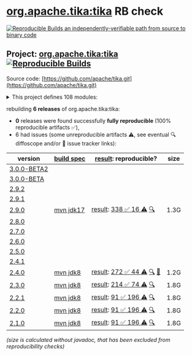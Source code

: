 [org.apache.tika:tika](https://central.sonatype.com/artifact/org.apache.tika/tika/versions) RB check
=======

[![Reproducible Builds](https://reproducible-builds.org/images/logos/rb.svg) an independently-verifiable path from source to binary code](https://reproducible-builds.org/)

## Project: [org.apache.tika:tika](https://central.sonatype.com/artifact/org.apache.tika/tika/versions) [![Reproducible Builds](https://img.shields.io/endpoint?url=https://raw.githubusercontent.com/jvm-repo-rebuild/reproducible-central/master/content/org/apache/tika/badge.json)](https://github.com/jvm-repo-rebuild/reproducible-central/blob/master/content/org/apache/tika/README.md)

Source code: [https://github.com/apache/tika.git](https://github.com/apache/tika.git)

<details><summary>This project defines 108 modules:</summary>

* [org.apache.tika:tika](https://central.sonatype.com/artifact/org.apache.tika/tika/2.9.0)
* [org.apache.tika:tika-age-recogniser](https://central.sonatype.com/artifact/org.apache.tika/tika-age-recogniser/2.9.0)
* [org.apache.tika:tika-app](https://central.sonatype.com/artifact/org.apache.tika/tika-app/2.9.0)
* [org.apache.tika:tika-async-cli](https://central.sonatype.com/artifact/org.apache.tika/tika-async-cli/2.9.0)
* [org.apache.tika:tika-batch](https://central.sonatype.com/artifact/org.apache.tika/tika-batch/2.9.0)
* [org.apache.tika:tika-bom](https://central.sonatype.com/artifact/org.apache.tika/tika-bom/2.9.0)
* [org.apache.tika:tika-bundle-standard](https://central.sonatype.com/artifact/org.apache.tika/tika-bundle-standard/2.9.0)
* [org.apache.tika:tika-bundles](https://central.sonatype.com/artifact/org.apache.tika/tika-bundles/2.9.0)
* [org.apache.tika:tika-core](https://central.sonatype.com/artifact/org.apache.tika/tika-core/2.9.0)
* [org.apache.tika:tika-detector-siegfried](https://central.sonatype.com/artifact/org.apache.tika/tika-detector-siegfried/2.9.0)
* [org.apache.tika:tika-detectors](https://central.sonatype.com/artifact/org.apache.tika/tika-detectors/2.9.0)
* [org.apache.tika:tika-dl](https://central.sonatype.com/artifact/org.apache.tika/tika-dl/2.9.0)
* [org.apache.tika:tika-emitter-az-blob](https://central.sonatype.com/artifact/org.apache.tika/tika-emitter-az-blob/2.9.0)
* [org.apache.tika:tika-emitter-fs](https://central.sonatype.com/artifact/org.apache.tika/tika-emitter-fs/2.9.0)
* [org.apache.tika:tika-emitter-gcs](https://central.sonatype.com/artifact/org.apache.tika/tika-emitter-gcs/2.9.0)
* [org.apache.tika:tika-emitter-jdbc](https://central.sonatype.com/artifact/org.apache.tika/tika-emitter-jdbc/2.9.0)
* [org.apache.tika:tika-emitter-kafka](https://central.sonatype.com/artifact/org.apache.tika/tika-emitter-kafka/2.9.0)
* [org.apache.tika:tika-emitter-opensearch](https://central.sonatype.com/artifact/org.apache.tika/tika-emitter-opensearch/2.9.0)
* [org.apache.tika:tika-emitter-s3](https://central.sonatype.com/artifact/org.apache.tika/tika-emitter-s3/2.9.0)
* [org.apache.tika:tika-emitter-solr](https://central.sonatype.com/artifact/org.apache.tika/tika-emitter-solr/2.9.0)
* [org.apache.tika:tika-emitters](https://central.sonatype.com/artifact/org.apache.tika/tika-emitters/2.9.0)
* [org.apache.tika:tika-eval](https://central.sonatype.com/artifact/org.apache.tika/tika-eval/2.9.0)
* [org.apache.tika:tika-eval-app](https://central.sonatype.com/artifact/org.apache.tika/tika-eval-app/2.9.0)
* [org.apache.tika:tika-eval-core](https://central.sonatype.com/artifact/org.apache.tika/tika-eval-core/2.9.0)
* [org.apache.tika:tika-example](https://central.sonatype.com/artifact/org.apache.tika/tika-example/2.9.0)
* [org.apache.tika:tika-fetcher-az-blob](https://central.sonatype.com/artifact/org.apache.tika/tika-fetcher-az-blob/2.9.0)
* [org.apache.tika:tika-fetcher-gcs](https://central.sonatype.com/artifact/org.apache.tika/tika-fetcher-gcs/2.9.0)
* [org.apache.tika:tika-fetcher-http](https://central.sonatype.com/artifact/org.apache.tika/tika-fetcher-http/2.9.0)
* [org.apache.tika:tika-fetcher-s3](https://central.sonatype.com/artifact/org.apache.tika/tika-fetcher-s3/2.9.0)
* [org.apache.tika:tika-fetchers](https://central.sonatype.com/artifact/org.apache.tika/tika-fetchers/2.9.0)
* [org.apache.tika:tika-fuzzing](https://central.sonatype.com/artifact/org.apache.tika/tika-fuzzing/2.9.0)
* [org.apache.tika:tika-httpclient-commons](https://central.sonatype.com/artifact/org.apache.tika/tika-httpclient-commons/2.9.0)
* [org.apache.tika:tika-integration-tests](https://central.sonatype.com/artifact/org.apache.tika/tika-integration-tests/2.9.0)
* [org.apache.tika:tika-java7](https://central.sonatype.com/artifact/org.apache.tika/tika-java7/2.9.0)
* [org.apache.tika:tika-langdetect](https://central.sonatype.com/artifact/org.apache.tika/tika-langdetect/2.9.0)
* [org.apache.tika:tika-langdetect-lingo24](https://central.sonatype.com/artifact/org.apache.tika/tika-langdetect-lingo24/2.9.0)
* [org.apache.tika:tika-langdetect-mitll-text](https://central.sonatype.com/artifact/org.apache.tika/tika-langdetect-mitll-text/2.9.0)
* [org.apache.tika:tika-langdetect-opennlp](https://central.sonatype.com/artifact/org.apache.tika/tika-langdetect-opennlp/2.9.0)
* [org.apache.tika:tika-langdetect-optimaize](https://central.sonatype.com/artifact/org.apache.tika/tika-langdetect-optimaize/2.9.0)
* [org.apache.tika:tika-langdetect-test-commons](https://central.sonatype.com/artifact/org.apache.tika/tika-langdetect-test-commons/2.9.0)
* [org.apache.tika:tika-langdetect-tika](https://central.sonatype.com/artifact/org.apache.tika/tika-langdetect-tika/2.9.0)
* [org.apache.tika:tika-parent](https://central.sonatype.com/artifact/org.apache.tika/tika-parent/2.9.0)
* [org.apache.tika:tika-parser-advancedmedia-module](https://central.sonatype.com/artifact/org.apache.tika/tika-parser-advancedmedia-module/2.9.0)
* [org.apache.tika:tika-parser-advancedmedia-package](https://central.sonatype.com/artifact/org.apache.tika/tika-parser-advancedmedia-package/2.9.0)
* [org.apache.tika:tika-parser-apple-module](https://central.sonatype.com/artifact/org.apache.tika/tika-parser-apple-module/2.9.0)
* [org.apache.tika:tika-parser-audiovideo-module](https://central.sonatype.com/artifact/org.apache.tika/tika-parser-audiovideo-module/2.9.0)
* [org.apache.tika:tika-parser-cad-module](https://central.sonatype.com/artifact/org.apache.tika/tika-parser-cad-module/2.9.0)
* [org.apache.tika:tika-parser-code-module](https://central.sonatype.com/artifact/org.apache.tika/tika-parser-code-module/2.9.0)
* [org.apache.tika:tika-parser-crypto-module](https://central.sonatype.com/artifact/org.apache.tika/tika-parser-crypto-module/2.9.0)
* [org.apache.tika:tika-parser-digest-commons](https://central.sonatype.com/artifact/org.apache.tika/tika-parser-digest-commons/2.9.0)
* [org.apache.tika:tika-parser-font-module](https://central.sonatype.com/artifact/org.apache.tika/tika-parser-font-module/2.9.0)
* [org.apache.tika:tika-parser-html-commons](https://central.sonatype.com/artifact/org.apache.tika/tika-parser-html-commons/2.9.0)
* [org.apache.tika:tika-parser-html-module](https://central.sonatype.com/artifact/org.apache.tika/tika-parser-html-module/2.9.0)
* [org.apache.tika:tika-parser-image-module](https://central.sonatype.com/artifact/org.apache.tika/tika-parser-image-module/2.9.0)
* [org.apache.tika:tika-parser-jdbc-commons](https://central.sonatype.com/artifact/org.apache.tika/tika-parser-jdbc-commons/2.9.0)
* [org.apache.tika:tika-parser-mail-commons](https://central.sonatype.com/artifact/org.apache.tika/tika-parser-mail-commons/2.9.0)
* [org.apache.tika:tika-parser-mail-module](https://central.sonatype.com/artifact/org.apache.tika/tika-parser-mail-module/2.9.0)
* [org.apache.tika:tika-parser-microsoft-module](https://central.sonatype.com/artifact/org.apache.tika/tika-parser-microsoft-module/2.9.0)
* [org.apache.tika:tika-parser-miscoffice-module](https://central.sonatype.com/artifact/org.apache.tika/tika-parser-miscoffice-module/2.9.0)
* [org.apache.tika:tika-parser-news-module](https://central.sonatype.com/artifact/org.apache.tika/tika-parser-news-module/2.9.0)
* [org.apache.tika:tika-parser-nlp-module](https://central.sonatype.com/artifact/org.apache.tika/tika-parser-nlp-module/2.9.0)
* [org.apache.tika:tika-parser-nlp-package](https://central.sonatype.com/artifact/org.apache.tika/tika-parser-nlp-package/2.9.0)
* [org.apache.tika:tika-parser-ocr-module](https://central.sonatype.com/artifact/org.apache.tika/tika-parser-ocr-module/2.9.0)
* [org.apache.tika:tika-parser-pdf-module](https://central.sonatype.com/artifact/org.apache.tika/tika-parser-pdf-module/2.9.0)
* [org.apache.tika:tika-parser-pkg-module](https://central.sonatype.com/artifact/org.apache.tika/tika-parser-pkg-module/2.9.0)
* [org.apache.tika:tika-parser-scientific-module](https://central.sonatype.com/artifact/org.apache.tika/tika-parser-scientific-module/2.9.0)
* [org.apache.tika:tika-parser-scientific-package](https://central.sonatype.com/artifact/org.apache.tika/tika-parser-scientific-package/2.9.0)
* [org.apache.tika:tika-parser-sqlite3-module](https://central.sonatype.com/artifact/org.apache.tika/tika-parser-sqlite3-module/2.9.0)
* [org.apache.tika:tika-parser-sqlite3-package](https://central.sonatype.com/artifact/org.apache.tika/tika-parser-sqlite3-package/2.9.0)
* [org.apache.tika:tika-parser-text-module](https://central.sonatype.com/artifact/org.apache.tika/tika-parser-text-module/2.9.0)
* [org.apache.tika:tika-parser-webarchive-module](https://central.sonatype.com/artifact/org.apache.tika/tika-parser-webarchive-module/2.9.0)
* [org.apache.tika:tika-parser-xml-module](https://central.sonatype.com/artifact/org.apache.tika/tika-parser-xml-module/2.9.0)
* [org.apache.tika:tika-parser-xmp-commons](https://central.sonatype.com/artifact/org.apache.tika/tika-parser-xmp-commons/2.9.0)
* [org.apache.tika:tika-parser-zip-commons](https://central.sonatype.com/artifact/org.apache.tika/tika-parser-zip-commons/2.9.0)
* [org.apache.tika:tika-parsers](https://central.sonatype.com/artifact/org.apache.tika/tika-parsers/2.9.0)
* [org.apache.tika:tika-parsers-extended](https://central.sonatype.com/artifact/org.apache.tika/tika-parsers-extended/2.9.0)
* [org.apache.tika:tika-parsers-extended-integration-tests](https://central.sonatype.com/artifact/org.apache.tika/tika-parsers-extended-integration-tests/2.9.0)
* [org.apache.tika:tika-parsers-ml](https://central.sonatype.com/artifact/org.apache.tika/tika-parsers-ml/2.9.0)
* [org.apache.tika:tika-parsers-standard](https://central.sonatype.com/artifact/org.apache.tika/tika-parsers-standard/2.9.0)
* [org.apache.tika:tika-parsers-standard-modules](https://central.sonatype.com/artifact/org.apache.tika/tika-parsers-standard-modules/2.9.0)
* [org.apache.tika:tika-parsers-standard-package](https://central.sonatype.com/artifact/org.apache.tika/tika-parsers-standard-package/2.9.0)
* [org.apache.tika:tika-pipes](https://central.sonatype.com/artifact/org.apache.tika/tika-pipes/2.9.0)
* [org.apache.tika:tika-pipes-iterator-az-blob](https://central.sonatype.com/artifact/org.apache.tika/tika-pipes-iterator-az-blob/2.9.0)
* [org.apache.tika:tika-pipes-iterator-csv](https://central.sonatype.com/artifact/org.apache.tika/tika-pipes-iterator-csv/2.9.0)
* [org.apache.tika:tika-pipes-iterator-gcs](https://central.sonatype.com/artifact/org.apache.tika/tika-pipes-iterator-gcs/2.9.0)
* [org.apache.tika:tika-pipes-iterator-jdbc](https://central.sonatype.com/artifact/org.apache.tika/tika-pipes-iterator-jdbc/2.9.0)
* [org.apache.tika:tika-pipes-iterator-kafka](https://central.sonatype.com/artifact/org.apache.tika/tika-pipes-iterator-kafka/2.9.0)
* [org.apache.tika:tika-pipes-iterator-s3](https://central.sonatype.com/artifact/org.apache.tika/tika-pipes-iterator-s3/2.9.0)
* [org.apache.tika:tika-pipes-iterator-solr](https://central.sonatype.com/artifact/org.apache.tika/tika-pipes-iterator-solr/2.9.0)
* [org.apache.tika:tika-pipes-iterators](https://central.sonatype.com/artifact/org.apache.tika/tika-pipes-iterators/2.9.0)
* [org.apache.tika:tika-pipes-kafka-integration-tests](https://central.sonatype.com/artifact/org.apache.tika/tika-pipes-kafka-integration-tests/2.9.0)
* [org.apache.tika:tika-pipes-opensearch-integration-tests](https://central.sonatype.com/artifact/org.apache.tika/tika-pipes-opensearch-integration-tests/2.9.0)
* [org.apache.tika:tika-pipes-reporter-fs-status](https://central.sonatype.com/artifact/org.apache.tika/tika-pipes-reporter-fs-status/2.9.0)
* [org.apache.tika:tika-pipes-reporter-jdbc](https://central.sonatype.com/artifact/org.apache.tika/tika-pipes-reporter-jdbc/2.9.0)
* [org.apache.tika:tika-pipes-reporter-opensearch](https://central.sonatype.com/artifact/org.apache.tika/tika-pipes-reporter-opensearch/2.9.0)
* [org.apache.tika:tika-pipes-reporters](https://central.sonatype.com/artifact/org.apache.tika/tika-pipes-reporters/2.9.0)
* [org.apache.tika:tika-pipes-s3-integration-tests](https://central.sonatype.com/artifact/org.apache.tika/tika-pipes-s3-integration-tests/2.9.0)
* [org.apache.tika:tika-pipes-solr-integration-tests](https://central.sonatype.com/artifact/org.apache.tika/tika-pipes-solr-integration-tests/2.9.0)
* [org.apache.tika:tika-resource-loading-tests](https://central.sonatype.com/artifact/org.apache.tika/tika-resource-loading-tests/2.9.0)
* [org.apache.tika:tika-serialization](https://central.sonatype.com/artifact/org.apache.tika/tika-serialization/2.9.0)
* [org.apache.tika:tika-server](https://central.sonatype.com/artifact/org.apache.tika/tika-server/2.9.0)
* [org.apache.tika:tika-server-client](https://central.sonatype.com/artifact/org.apache.tika/tika-server-client/2.9.0)
* [org.apache.tika:tika-server-core](https://central.sonatype.com/artifact/org.apache.tika/tika-server-core/2.9.0)
* [org.apache.tika:tika-server-eval](https://central.sonatype.com/artifact/org.apache.tika/tika-server-eval/2.9.0)
* [org.apache.tika:tika-server-standard](https://central.sonatype.com/artifact/org.apache.tika/tika-server-standard/2.9.0)
* [org.apache.tika:tika-transcribe-aws](https://central.sonatype.com/artifact/org.apache.tika/tika-transcribe-aws/2.9.0)
* [org.apache.tika:tika-translate](https://central.sonatype.com/artifact/org.apache.tika/tika-translate/2.9.0)
* [org.apache.tika:tika-xmp](https://central.sonatype.com/artifact/org.apache.tika/tika-xmp/2.9.0)
</details>

rebuilding **6 releases** of org.apache.tika:tika:
- **0** releases were found successfully **fully reproducible** (100% reproducible artifacts :white_check_mark:),
- 6 had issues (some unreproducible artifacts :warning:, see eventual :mag: diffoscope and/or :memo: issue tracker links):

| version | [build spec](/BUILDSPEC.md) | [result](https://reproducible-builds.org/docs/jvm/): reproducible? | size |
| -- | --------- | ------ | -- |
| [3.0.0-BETA2](https://central.sonatype.com/artifact/org.apache.tika/tika/3.0.0-BETA2/pom) | | | |
| [3.0.0-BETA](https://central.sonatype.com/artifact/org.apache.tika/tika/3.0.0-BETA/pom) | | | |
| [2.9.2](https://central.sonatype.com/artifact/org.apache.tika/tika/2.9.2/pom) | | | |
| [2.9.1](https://central.sonatype.com/artifact/org.apache.tika/tika/2.9.1/pom) | | | |
| [2.9.0](https://central.sonatype.com/artifact/org.apache.tika/tika/2.9.0/pom) | [mvn jdk17](tika-2.9.0.buildspec) | [result](tika-2.9.0.buildinfo): [338 :white_check_mark:  16 :warning:](tika-2.9.0.buildcompare) [:mag:](tika-2.9.0.diffoscope) | 1.3G |
| [2.8.0](https://central.sonatype.com/artifact/org.apache.tika/tika/2.8.0/pom) | | | |
| [2.7.0](https://central.sonatype.com/artifact/org.apache.tika/tika/2.7.0/pom) | | | |
| [2.6.0](https://central.sonatype.com/artifact/org.apache.tika/tika/2.6.0/pom) | | | |
| [2.5.0](https://central.sonatype.com/artifact/org.apache.tika/tika/2.5.0/pom) | | | |
| [2.4.1](https://central.sonatype.com/artifact/org.apache.tika/tika/2.4.1/pom) | | | |
| [2.4.0](https://central.sonatype.com/artifact/org.apache.tika/tika/2.4.0/pom) | [mvn jdk8](tika-2.4.0.buildspec) | [result](tika-2.4.0.buildinfo): [272 :white_check_mark:  44 :warning:](tika-2.4.0.buildcompare) [:mag:](tika-2.4.0.diffoscope) [:memo:](https://github.com/apache/tika/commit/57d29fb6633a3c65fd40a29b93287f4d4695727d) | 1.2G |
| [2.3.0](https://central.sonatype.com/artifact/org.apache.tika/tika/2.3.0/pom) | [mvn jdk8](tika-2.3.0.buildspec) | [result](tika-2.3.0.buildinfo): [214 :white_check_mark:  74 :warning:](tika-2.3.0.buildcompare) [:mag:](tika-2.3.0.diffoscope) | 1.8G |
| [2.2.1](https://central.sonatype.com/artifact/org.apache.tika/tika/2.2.1/pom) | [mvn jdk8](tika-2.2.1.buildspec) | [result](tika-2.2.1.buildinfo): [91 :white_check_mark:  196 :warning:](tika-2.2.1.buildcompare) [:mag:](tika-2.2.1.diffoscope) | 1.8G |
| [2.2.0](https://central.sonatype.com/artifact/org.apache.tika/tika/2.2.0/pom) | [mvn jdk8](tika-2.2.0.buildspec) | [result](tika-2.2.0.buildinfo): [91 :white_check_mark:  196 :warning:](tika-2.2.0.buildcompare) [:mag:](tika-2.2.0.diffoscope) | 1.8G |
| [2.1.0](https://central.sonatype.com/artifact/org.apache.tika/tika/2.1.0/pom) | [mvn jdk8](tika-2.1.0.buildspec) | [result](tika-2.1.0.buildinfo): [91 :white_check_mark:  196 :warning:](tika-2.1.0.buildcompare) [:mag:](tika-2.1.0.diffoscope) | 1.8G |

<i>(size is calculated without javadoc, that has been excluded from reproducibility checks)</i>
